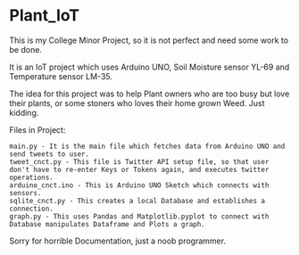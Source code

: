 # Plant_IoT
This is my College Minor Project, so it is not perfect and need some work to be done.

It is an IoT project which uses Arduino UNO, Soil Moisture sensor YL-69 and Temperature sensor LM-35.

The idea for this project was to help Plant owners who are too busy but love their plants, or some stoners who loves their home grown Weed. Just kidding.

Files in Project:

    main.py - It is the main file which fetches data from Arduino UNO and send tweets to user.
    tweet_cnct.py - This file is Twitter API setup file, so that user don't have to re-enter Keys or Tokens again, and executes twitter operations.
    arduino_cnct.ino - This is Arduino UNO Sketch which connects with sensors.
    sqlite_cnct.py - This creates a local Database and establishes a connection.
    graph.py - This uses Pandas and Matplotlib.pyplot to connect with Database manipulates Dataframe and Plots a graph.

Sorry for horrible Documentation, just a noob programmer.
